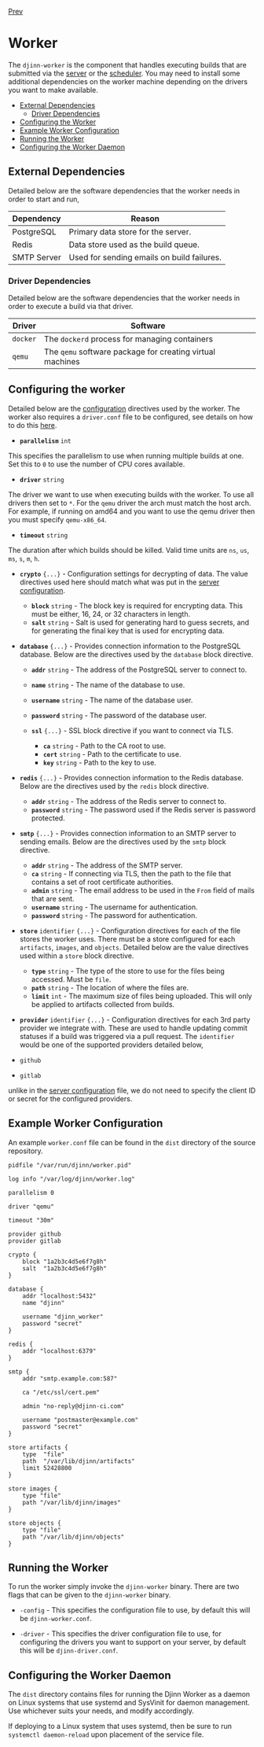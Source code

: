[Prev](/admin/server)

# Worker

The `djinn-worker` is the component that handles executing builds that are
submitted via the [server](/admin/server) or the [scheduler](/admin/scheduler).
You may need to install some additional dependencies on the worker machine
depending on the drivers you want to make available.

* [External Dependencies](#external-dependencies)
  * [Driver Dependencies](#driver-dependencies)
* [Configuring the Worker](#configuring-the-worker)
* [Example Worker Configuration](#example-worker-configuration)
* [Running the Worker](#running-the-worker)
* [Configuring the Worker Daemon](#configuring-the-worker-daemon)

## External Dependencies

Detailed below are the software dependencies that the worker needs in order
to start and run,

| Dependency  | Reason                                     |
|-------------|--------------------------------------------|
| PostgreSQL  | Primary data store for the server.         |
| Redis       | Data store used as the build queue.        |
| SMTP Server | Used for sending emails on build failures. |

### Driver Dependencies

Detailed below are the software dependencies that the worker needs in order
to execute a build via that driver.

| Driver   | Software                                                  |
|----------|-----------------------------------------------------------|
| `docker` | The `dockerd` process for managing containers             |
| `qemu`   | The `qemu` software package for creating virtual machines |

## Configuring the worker

Detailed below are the [configuration](/admin/configuration) directives used by
the worker. The worker also requires a `driver.conf` file to be configured, see
details on how to do this [here](/user/offline-runner#configuring-drivers).

* **`parallelism`** `int`

This specifies the parallelism to use when running multiple builds at one. Set
this to `0` to use the number of CPU cores available.

* **`driver`** `string`

The driver we want to use when executing builds with the worker. To use all
drivers then set to `*`. For the `qemu` driver the arch must match the host
arch. For example, if running on amd64 and you want to use the qemu driver then
you must specify `qemu-x86_64`.

* **`timeout`** `string`

The duration after which builds should be killed. Valid time units are `ns`,
`us`, `ms`, `s`, `m`, `h`.

* **`crypto`** `{...}` - Configuration settings for decrypting of data. The
value directives used here should match what was put in the
[server configuration](/admin/server#configuring-the-server).

  * **`block`** `string` - The block key is required for encrypting data. This
must be either, 16, 24, or 32 characters in length.
  * **`salt`** `string` -  Salt is used for generating hard to guess secrets,
and for generating the final key that is used for encrypting data.

* **`database`** `{...}` - Provides connection information to the PostgreSQL
database. Below are the directives used by the `database` block directive.

  * **`addr`** `string` - The address of the PostgreSQL server to connect to.
  * **`name`** `string` - The name of the database to use.
  * **`username`** `string` - The name of the database user.
  * **`password`** `string` - The password of the database user.

  * **`ssl`** `{...}` - SSL block directive if you want to connect via TLS.

    * **`ca`** `string` - Path to the CA root to use.
    * **`cert`** `string` - Path to the certificate to use.
    * **`key`** `string` - Path to the key to use.

* **`redis`** `{...}` - Provides connection information to the Redis database.
Below are the directives used by the `redis` block directive.

  * **`addr`** `string` - The address of the Redis server to connect to.
  * **`password`** `string` - The password used if the Redis server is
password protected.

* **`smtp`** `{...}` - Provides connection information to an SMTP server to
sending emails. Below are the directives used by the `smtp` block directive.

  * **`addr`** `string` - The address of the SMTP server.
  * **`ca`** `string` - If connecting via TLS, then the path to the file that
  contains a set of root certificate authorities.
  * **`admin`** `string` - The email address to be used in the `From` field of
  mails that are sent.
  * **`username`** `string` - The username for authentication.
  * **`password`** `string` - The password for authentication.

* **`store`** `identifier` `{...}` - Configuration directives for each of the
file stores the worker uses. There must be a store configured for each
`artifacts`, `images`, and `objects`. Detailed below are the value directives
used within a `store` block directive.

  * **`type`** `string` - The type of the store to use for the files being
accessed. Must be `file`.
  * **`path`** `string` - The location of where the files are.
  * **`limit`** `int` - The maximum size of files being uploaded. This will only
be applied to artifacts collected from builds.

* **`provider`** `identifier` `{...}` - Configuration directives for each 3rd
party provider we integrate with. These are used to handle updating commit
statuses if a build was triggered via a pull request. The `identifier` would be
one of the supported providers detailed below,

* `github`
* `gitlab`

unlike in the [server configuration](/admin/server#configuring-the-server)
file, we do not need to specify the client ID or secret for the configured
providers.

## Example Worker Configuration

An example `worker.conf` file can be found in the `dist` directory of the
source repository.

    pidfile "/var/run/djinn/worker.pid"

    log info "/var/log/djinn/worker.log"

    parallelism 0

    driver "qemu"

    timeout "30m"

    provider github
    provider gitlab

    crypto {
        block "1a2b3c4d5e6f7g8h"
        salt  "1a2b3c4d5e6f7g8h"
    }

    database {
        addr "localhost:5432"
        name "djinn"

        username "djinn_worker"
        password "secret"
    }

    redis {
        addr "localhost:6379"
    }

    smtp {
        addr "smtp.example.com:587"

        ca "/etc/ssl/cert.pem"

        admin "no-reply@djinn-ci.com"

        username "postmaster@example.com"
        password "secret"
    }

    store artifacts {
        type  "file"
        path  "/var/lib/djinn/artifacts"
        limit 52428800
    }

    store images {
        type "file"
        path "/var/lib/djinn/images"
    }

    store objects {
        type "file"
        path "/var/lib/djinn/objects"
    }

## Running the Worker

To run the worker simply invoke the `djinn-worker` binary. There are two flags
that can be given to the `djinn-worker` binary.

* `-config` - This specifies the configuration file to use, by default
this will be `djinn-worker.conf`.

* `-driver` - This specifies the driver configuration file to use, for
configuring the drivers you want to support on your server, by default this
will be `djinn-driver.conf`.

## Configuring the Worker Daemon

The `dist` directory contains files for running the Djinn Worker as a daemon
on Linux systems that use systemd and SysVinit for daemon management. Use
whichever suits your needs, and modify accordingly.

If deploying to a Linux system that uses systemd, then be sure to run
`systemctl daemon-reload` upon placement of the service file.
